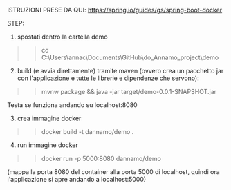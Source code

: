 ISTRUZIONI PRESE DA QUI:
https://spring.io/guides/gs/spring-boot-docker


STEP:

1) spostati dentro la cartella demo

>> cd C:\Users\annac\Documents\GitHub\do_Annamo_project\demo


2) build (e avvia direttamente) tramite maven (ovvero crea un pacchetto jar con l'applicazione e tutte le librerie e dipendenze che servono):

>> mvnw package && java -jar target/demo-0.0.1-SNAPSHOT.jar

Testa se funziona andando su localhost:8080


3) crea immagine docker

>> docker build -t dannamo/demo .


4) run immagine docker

>> docker run -p 5000:8080 dannamo/demo

(mappa la porta 8080 del container alla porta 5000 di localhost, quindi ora l'applicazione si apre andando a localhost:5000)






